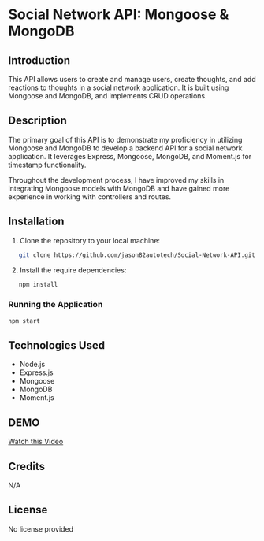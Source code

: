 # Social Network API: Mongoose & MongoDB


## Introduction
This API allows users to create and manage users, create thoughts, and add reactions to thoughts in a social network application. It is built using Mongoose and MongoDB, and implements CRUD operations.

## Description
The primary goal of this API is to demonstrate my proficiency in utilizing Mongoose and MongoDB to develop a backend API for a social network application. It leverages Express, Mongoose, MongoDB, and Moment.js for timestamp functionality.

Throughout the development process, I have improved my skills in integrating Mongoose models with MongoDB and have gained more experience in working with controllers and routes.

## Installation
1. Clone the repository to your local machine:
```bash
   git clone https://github.com/jason82autotech/Social-Network-API.git
   ```

2. Install the require dependencies:
```bash
   npm install
   ```

### Running the Application
```bash
npm start
```

## Technologies Used
- Node.js
- Express.js
- Mongoose
- MongoDB
- Moment.js 

## DEMO
[Watch this Video]()

## Credits
N/A

## License 
No license provided